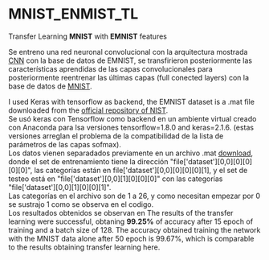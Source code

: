 # MNIST_ENMIST_TL

Transfer Learning **MNIST** with **EMNIST** features

Se entreno una red neuronal convolucional con la arquitectura mostrada [CNN](model.png) con la base de datos de EMNIST, se transfirieron posteriormente las características aprendidas de las capas convolucionales para posteriormente reentrenar las últimas capas (full conected layers) con la base de datos de [MNIST](http://yann.lecun.com/exdb/mnist/).<br />

I used Keras with tensorflow as backend, the EMNIST dataset is a .mat file downloaded from the [official repository of NIST]( https://www.nist.gov/itl/iad/image-group/emnist-dataset).<br />
Se usó keras con Tensorflow como backend en un ambiente virtual creado con Anaconda para lsa versiones  tensorflow=1.8.0 and keras=2.1.6. (estas versiones arreglan el problema de la compatibilidad de la lista de parámetros de las capas sofmax).<br/> 
Los datos vienen separadados previamente en un archivo .mat [download](https://www.nist.gov/itl/iad/image-group/emnist-dataset), donde el set de entrenamiento tiene la dirección "file['dataset'][0,0][0][0][0][0]", las categorías están en file['dataset'][0,0][0][0][0][1], y el set de testeo está en "file['dataset'][0,0][1][0][0][0]" con las categorías "file['dataset'][0,0][1][0][0][1]".<br />
Las categorías en el archivo son de 1 a 26, y como necesitan empezar por 0 se sustrajo 1 como se observa en el codigo.<br />
Los resultados obtenidos se observan en 
The results of the transfer learning were successful, obtaning **99.25%** of accuracy after 15 epoch of training and a batch size of 128. The accuracy obtained training the network with the MNIST data alone after 50 epoch is 99.67%, which is comparable to the results obtaining transfer learning here.
